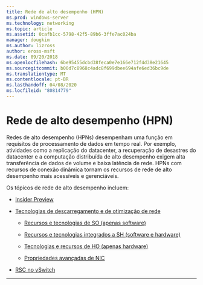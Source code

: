 ```yaml
---
title: Rede de alto desempenho (HPN)
ms.prod: windows-server
ms.technology: networking
ms.topic: article
ms.assetid: 0cafb1cc-5798-42f5-89b6-3ffe7ac024ba
manager: dougkim
ms.author: lizross
author: eross-msft
ms.date: 09/20/2018
ms.openlocfilehash: 6be95455dcbd38feca0e7e166e712f4d38e21645
ms.sourcegitcommit: b00d7c8968c4adc8f699dbee694afe6ed36bc9de
ms.translationtype: MT
ms.contentlocale: pt-BR
ms.lasthandoff: 04/08/2020
ms.locfileid: "80814779"
---
```

# <a name="high-performance-networking-hpn"></a>Rede de alto desempenho (HPN)

Redes de alto desempenho (HPNs) desempenham uma função em requisitos de processamento de dados em tempo real. Por exemplo, atividades como a replicação do datacenter, a recuperação de desastres do datacenter e a computação distribuída de alto desempenho exigem alta transferência de dados de volume e baixa latência de rede. HPNs com recursos de conexão dinâmica tornam os recursos de rede de alto desempenho mais acessíveis e gerenciáveis. 


Os tópicos de rede de alto desempenho incluem:

- [Insider Preview](hpn-insider-preview.md)

- [Tecnologias de descarregamento e de otimização de rede](network-offload-and-optimization.md)

  - [Recursos e tecnologias de SO (apenas software)](hpn-software-only-features.md)

  - [Recursos e tecnologias integrados a SH (software e hardware)](hpn-software-hardware-features.md)

  - [Tecnologias e recursos de HO (apenas hardware)](hpn-hardware-only-features.md)

  - [Propriedades avançadas de NIC](hpn-nic-advanced-properties.md)

- [RSC no vSwitch](rsc-in-the-vswitch.md)

---